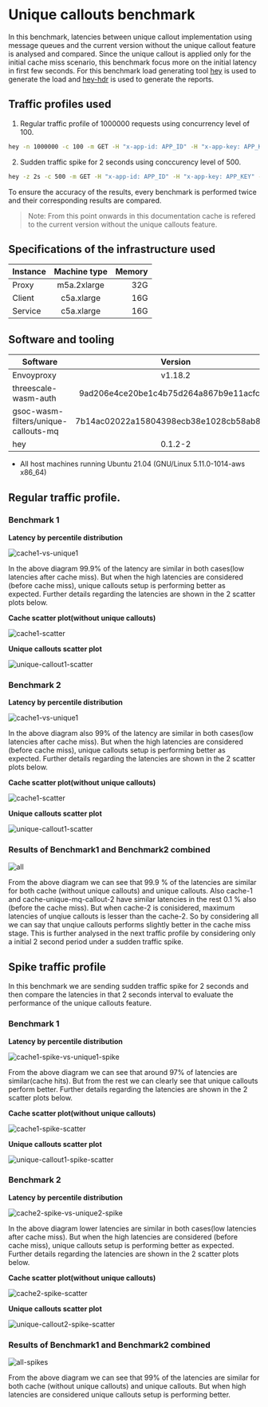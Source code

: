 # Unique callouts benchmark

In this benchmark, latencies between unique callout implementation using message queues and the current version without the unique callout feature is analysed and compared. Since the unique callout is applied only for the initial cache miss scenario, this benchmark focus more on the initial latency in first few seconds. For this benchmark load generating tool [hey](https://github.com/rakyll/hey) is used to generate the load and [hey-hdr](https://github.com/asoorm/hey-hdr) is used to generate the reports.

## Traffic profiles used

1. Regular traffic profile of 1000000 requests using concurrency level of 100.

```sh
hey -n 1000000 -c 100 -m GET -H "x-app-id: APP_ID" -H "x-app-key: APP_KEY" -o csv http://gsoc-int-envoy.dev.3sca.net:9095/ > result.csv
```

2. Sudden traffic spike for 2 seconds using conccurency level of 500.

```sh
hey -z 2s -c 500 -m GET -H "x-app-id: APP_ID" -H "x-app-key: APP_KEY" -o csv http://gsoc-int-envoy.dev.3sca.net:9095/ > result-spike.csv
```

To ensure the accuracy of the results, every benchmark is performed twice and their corresponding results are compared.

> Note: From this point onwards in this documentation cache is refered to the current version without the unique callouts feature.

## Specifications of the infrastructure used

| Instance | Machine type | Memory  |
| ------- |:-------------:| -----:|
| Proxy | m5a.2xlarge | 32G |
| Client | c5a.xlarge | 16G |
| Service | c5a.xlarge | 16G |

## Software and tooling

| Software | Version | 
| ------- |:-------------: |
| Envoyproxy | v1.18.2 |
| threescale-wasm-auth | 9ad206e4ce20be1c4b75d264a867b9e11acfc4af | 
| gsoc-wasm-filters/unique-callouts-mq | 7b14ac02022a15804398ecb38e1028cb58ab8409 |
| hey | 0.1.2-2 |

* All host machines running Ubuntu 21.04 (GNU/Linux 5.11.0-1014-aws x86_64)

## Regular traffic profile.

### Benchmark 1

**Latency by percentile distribution**

![cache1-vs-unique1](cache1-vs-unique-mq-1.png)

In the above diagram 99.9% of the latency are similar in both cases(low latencies after cache miss). But when the high latencies are considered (before cache miss), unique callouts setup is performing better as expected. Further details regarding the latencies are shown in the 2 scatter plots below.

**Cache scatter plot(without unique callouts)**

![cache1-scatter](cache-1.scatter.png)

**Unique callouts scatter plot**

![unique-callout1-scatter](cache-unique-mq-1.scatter.png)

### Benchmark 2

**Latency by percentile distribution**

![cache1-vs-unique1](cache2-vs-unique-mq-2.png)

In the above diagram also 99% of the latency are similar in both cases(low latencies after cache miss). But when the high latencies are considered (before cache miss), unique callouts setup is performing better as expected. Further details regarding the latencies are shown in the 2 scatter plots below.

**Cache scatter plot(without unique callouts)**

![cache1-scatter](cache-2.scatter.png)

**Unique callouts scatter plot**

![unique-callout1-scatter](cache-unique-mq-2.scatter.png)

### Results of Benchmark1 and Benchmark2 combined

![all](all.png)

From the above diagram we can see that 99.9 % of the latencies are similar for both cache (without unique callouts) and unique callouts. Also cache-1 and cache-unique-mq-callout-2 have similar latencies in the rest 0.1 % also (before the cache miss). But when cache-2 is conisidered, maximum latencies of unqiue callouts is lesser than the cache-2. So by considering all we can say that unqiue callouts performs slightly better in the cache miss stage. This is further analysed in the next traffic profile by considering only a initial 2 second period under a sudden traffic spike.

## Spike traffic profile

In this benchmark we are sending sudden traffic spike for 2 seconds and then compare the latencies in that 2 seconds interval to evaluate the performance of the unique callouts feature.

### Benchmark 1

**Latency by percentile distribution**

![cache1-spike-vs-unique1-spike](cache-spike-1-vs-mq-spike-1.png)

From the above diagram we can see that around 97% of latencies are similar(cache hits). But from the rest we can clearly see that unique callouts perform better. Further details regarding the latencies are shown in the 2 scatter plots below.

**Cache scatter plot(without unique callouts)**

![cache1-spike-scatter](cache-spike-1.scatter.png)

**Unique callouts scatter plot**

![unique-callout1-spike-scatter](cache-unique-mq-spike-1.scatter.png)

### Benchmark 2

**Latency by percentile distribution**

![cache2-spike-vs-unique2-spike](cache-spike-2-vs-mq-spike-2.png)

In the above diagram lower latencies are similar in both cases(low latencies after cache miss). But when the high latencies are considered (before cache miss), unique callouts setup is performing better as expected. Further details regarding the latencies are shown in the 2 scatter plots below.

**Cache scatter plot(without unique callouts)**

![cache2-spike-scatter](cache-spike-2.scatter.png)

**Unique callouts scatter plot**

![unique-callout2-spike-scatter](cache-unique-mq-spike-2.scatter.png)

### Results of Benchmark1 and Benchmark2 combined

![all-spikes](all-spikes.png)

From the above diagram we can see that 99% of the latencies are similar for both cache (without unique callouts) and unique callouts. But when high latencies are considered unique callouts setup is performing better.

